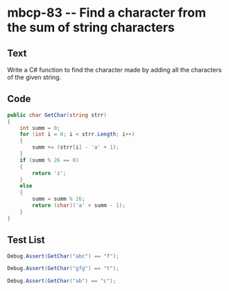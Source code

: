 # mbcp-83 -- Find a character from the sum of string characters

## Text

Write a C# function to find the character made by adding all the characters of the given string.

## Code

```csharp
public char GetChar(string strr)  
{  
    int summ = 0;  
    for (int i = 0; i < strr.Length; i++)  
    {  
        summ += (strr[i] - 'a' + 1);  
    }  
    if (summ % 26 == 0)  
    {  
        return 'z';  
    }  
    else  
    {  
        summ = summ % 26;  
        return (char)('a' + summ - 1);  
    }  
}
```

## Test List

```csharp
Debug.Assert(GetChar("abc") == "f");
```

```csharp
Debug.Assert(GetChar("gfg") == "t");
```

```csharp
Debug.Assert(GetChar("ab") == "c");
```
